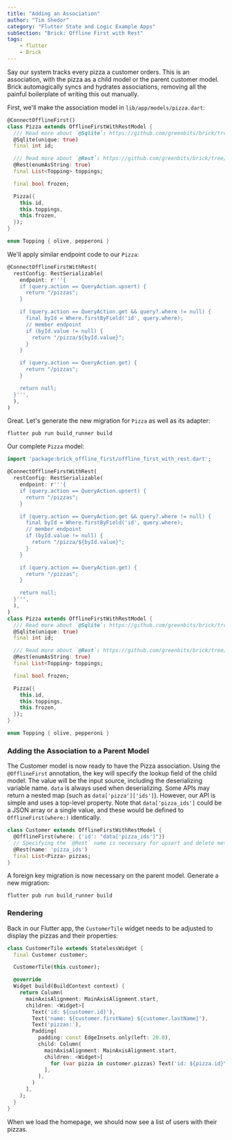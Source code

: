 ```yaml
---
title: "Adding an Association"
author: "Tim Shedor"
category: "Flutter State and Logic Example Apps"
subSection: "Brick: Offline First with Rest"
tags:
    - flutter
    - Brick
---
```


Say our system tracks every pizza a customer orders. This is an association, with the pizza as a child model or the parent customer model. Brick automagically syncs and hydrates associations, removing all the painful boilerplate of writing this out manually.

First, we'll make the association model in `lib/app/models/pizza.dart`:

```dart
@ConnectOfflineFirst()
class Pizza extends OfflineFirstWithRestModel {
  /// Read more about `@Sqlite`: https://github.com/greenbits/brick/tree/master/packages/brick_sqlite#fields
  @Sqlite(unique: true)
  final int id;

  /// Read more about `@Rest`: https://github.com/greenbits/brick/tree/master/packages/brick_rest#fields
  @Rest(enumAsString: true)
  final List<Topping> toppings;

  final bool frozen;

  Pizza({
    this.id,
    this.toppings,
    this.frozen,
  });
}

enum Topping { olive, pepperoni }
```

We'll apply similar endpoint code to our `Pizza`:

```dart
@ConnectOfflineFirstWithRest(
  restConfig: RestSerializable(
    endpoint: r'''{
    if (query.action == QueryAction.upsert) {
      return "/pizzas";
    }

    if (query.action == QueryAction.get && query?.where != null) {
      final byId = Where.firstByField('id', query.where);
      // member endpoint
      if (byId.value != null) {
        return "/pizza/${byId.value}";
      }
    }

    if (query.action == QueryAction.get) {
      return "/pizzas";
    }

    return null;
  }''',
  ),
)
```

Great. Let's generate the new migration for `Pizza` as well as its adapter:

```shell
flutter pub run build_runner build
```

Our complete `Pizza` model:

```dart
import 'package:brick_offline_first/offline_first_with_rest.dart';

@ConnectOfflineFirstWithRest(
  restConfig: RestSerializable(
    endpoint: r'''{
    if (query.action == QueryAction.upsert) {
      return "/pizzas";
    }

    if (query.action == QueryAction.get && query?.where != null) {
      final byId = Where.firstByField('id', query.where);
      // member endpoint
      if (byId.value != null) {
        return "/pizza/${byId.value}";
      }
    }

    if (query.action == QueryAction.get) {
      return "/pizzas";
    }

    return null;
  }''',
  ),
)
class Pizza extends OfflineFirstWithRestModel {
  /// Read more about `@Sqlite`: https://github.com/greenbits/brick/tree/master/packages/brick_sqlite#fields
  @Sqlite(unique: true)
  final int id;

  /// Read more about `@Rest`: https://github.com/greenbits/brick/tree/master/packages/brick_rest#fields
  @Rest(enumAsString: true)
  final List<Topping> toppings;

  final bool frozen;

  Pizza({
    this.id,
    this.toppings,
    this.frozen,
  });
}

enum Topping { olive, pepperoni }
```

### Adding the Association to a Parent Model

The Customer model is now ready to have the Pizza association. Using the `@OfflineFirst` annotation, the key will specify the lookup field of the child model. The value will be the input source, including the deserializing variable name. `data` is always used when deserializing. Some APIs may return a nested map (such as `data['pizza']['ids']`). However, our API is simple and uses a top-level property. Note that `data['pizza_ids']` could be a JSON array or a single value, and these would be defined to `OfflineFirst(where:)` identically.

```dart
class Customer extends OfflineFirstWithRestModel {
  @OfflineFirst(where: {'id': "data['pizza_ids']"})
  // Specifying the `@Rest` name is necessary for upsert and delete methods
  @Rest(name: 'pizza_ids')
  final List<Pizza> pizzas;
}
```

A foreign key migration is now necessary on the parent model. Generate a new migration:

```shell
flutter pub run build_runner build
```

### Rendering

Back in our Flutter app, the `CustomerTile` widget needs to be adjusted to display the pizzas and their properties:

```dart
class CustomerTile extends StatelessWidget {
  final Customer customer;

  CustomerTile(this.customer);

  @override
  Widget build(BuildContext context) {
    return Column(
      mainAxisAlignment: MainAxisAlignment.start,
      children: <Widget>[
        Text('id: ${customer.id}'),
        Text('name: ${customer.firstName} ${customer.lastName}'),
        Text('pizzas:'),
        Padding(
          padding: const EdgeInsets.only(left: 20.0),
          child: Column(
            mainAxisAlignment: MainAxisAlignment.start,
            children: <Widget>[
              for (var pizza in customer.pizzas) Text('id: ${pizza.id}\nfrozen: ${pizza.frozen}'),
            ],
          ),
        )
      ],
    );
  }
}
```

When we load the homepage, we should now see a list of users with their pizzas.
